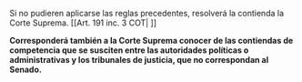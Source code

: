 Si no pudieren aplicarse las reglas precedentes, resolverá la contienda la Corte Suprema. [[Art. 191 inc. 3 COT| ]]

**Corresponderá también a la Corte Suprema conocer de las contiendas de competencia que se susciten entre las autoridades políticas o administrativas y los tribunales de justicia, que no correspondan al Senado.**